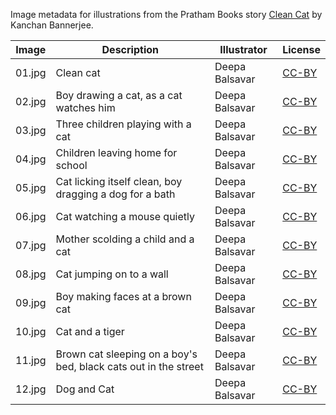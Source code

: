 Image metadata for illustrations from the Pratham Books story [Clean Cat](https://storyweaver.org.in/stories/1057-clean-cat) by Kanchan Bannerjee.

Image | Description | Illustrator | License
----- | ----------- | ----------- | -------
01.jpg | Clean cat | Deepa Balsavar | [CC-BY](https://creativecommons.org/licenses/by/4.0/)
02.jpg | Boy drawing a cat, as a cat watches him | Deepa Balsavar | [CC-BY](https://creativecommons.org/licenses/by/4.0/)
03.jpg | Three children playing with a cat | Deepa Balsavar | [CC-BY](https://creativecommons.org/licenses/by/4.0/)
04.jpg | Children leaving home for school | Deepa Balsavar | [CC-BY](https://creativecommons.org/licenses/by/4.0/)
05.jpg | Cat licking itself clean, boy dragging a dog for a bath | Deepa Balsavar | [CC-BY](https://creativecommons.org/licenses/by/4.0/)
06.jpg | Cat watching a mouse quietly | Deepa Balsavar | [CC-BY](https://creativecommons.org/licenses/by/4.0/)
07.jpg | Mother scolding a child and a cat | Deepa Balsavar | [CC-BY](https://creativecommons.org/licenses/by/4.0/)
08.jpg | Cat jumping on to a wall |  Deepa Balsavar | [CC-BY](https://creativecommons.org/licenses/by/4.0/)
09.jpg | Boy making faces at a brown cat | Deepa Balsavar | [CC-BY](https://creativecommons.org/licenses/by/4.0/)
10.jpg | Cat and a tiger | Deepa Balsavar | [CC-BY](https://creativecommons.org/licenses/by/4.0/)
11.jpg | Brown cat sleeping on a boy's bed, black cats out in the street | Deepa Balsavar | [CC-BY](https://creativecommons.org/licenses/by/4.0/)
12.jpg | Dog and Cat | Deepa Balsavar | [CC-BY](https://creativecommons.org/licenses/by/4.0/)